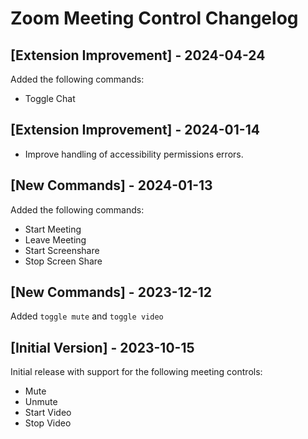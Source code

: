 # Zoom Meeting Control Changelog

## [Extension Improvement] - 2024-04-24

Added the following commands:

- Toggle Chat

## [Extension Improvement] - 2024-01-14

- Improve handling of accessibility permissions errors.

## [New Commands] - 2024-01-13

Added the following commands:

- Start Meeting
- Leave Meeting
- Start Screenshare
- Stop Screen Share

## [New Commands] - 2023-12-12

Added `toggle mute` and `toggle video`

## [Initial Version] - 2023-10-15

Initial release with support for the following meeting controls:

- Mute
- Unmute
- Start Video
- Stop Video
